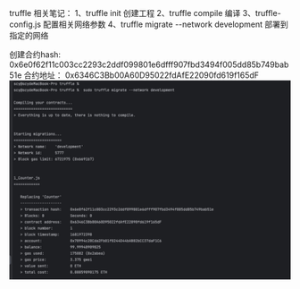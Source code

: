 truffle 相关笔记：
    1、truffle init 创建工程
    2、truffle compile 编译
    3、truffle-config.js 配置相关网络参数
    4、truffle migrate --network development 部署到指定的网络

创建合约hash: 0x6e0f62f11c003cc2293c2ddf099801e6dfff907fbd3494f005dd85b749bab51e
合约地址： 0x6346C3Bb00A60D95022fdAfE22090fd619f165dF
![avatar](images/01.png)

